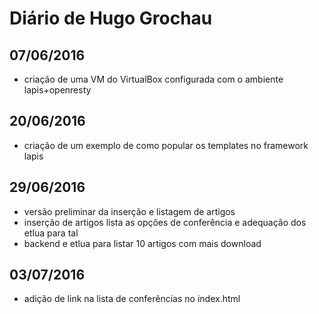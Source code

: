 # Diário de Hugo Grochau

## 07/06/2016
* criação de uma VM do VirtualBox configurada com o ambiente lapis+openresty

## 20/06/2016
* criação de um exemplo de como popular os templates no framework lapis

## 29/06/2016
* versão preliminar da inserção e listagem de artigos
* inserção de artigos lista as opções de conferência e adequação dos etlua para tal
* backend e etlua para listar 10 artigos com mais download

## 03/07/2016
* adição de link na lista de conferências no index.html

